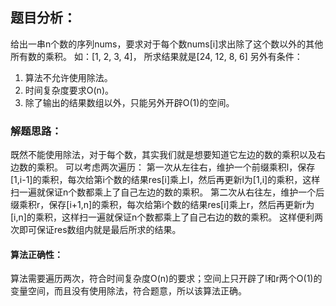 ## 题目分析：

给出一串n个数的序列nums，要求对于每个数nums[i]求出除了这个数以外的其他所有数的乘积。 
如：[1, 2, 3, 4]， 所求结果就是[24, 12, 8, 6] 
另外有条件： 
1. 算法不允许使用除法。 
2. 时间复杂度要求O(n)。 
3. 除了输出的结果数组以外，只能另外开辟O(1)的空间。 

### 解题思路：

既然不能使用除法，对于每个数，其实我们就是想要知道它左边的数的乘积以及右边数的乘积。
可以考虑两次遍历： 
第一次从左往右，维护一个前缀乘积l，保存[1,i-1]的乘积，每次给第i个数的结果res[i]乘上l，然后再更新l为[1,i]的乘积，这样扫一遍就保证n个数都乘上了自己左边的数的乘积。 
第二次从右往左，维护一个后缀乘积r，保存[i+1,n]的乘积，每次给第i个数的结果res[i]乘上r，然后再更新r为[i,n]的乘积，这样扫一遍就保证n个数都乘上了自己右边的数的乘积。 
这样便利两次即可保证res数组内就是最后所求的结果。

#### 算法正确性：

算法需要遍历两次，符合时间复杂度O(n)的要求；空间上只开辟了l和r两个O(1)的变量空间，而且没有使用除法，符合题意，所以该算法正确。
